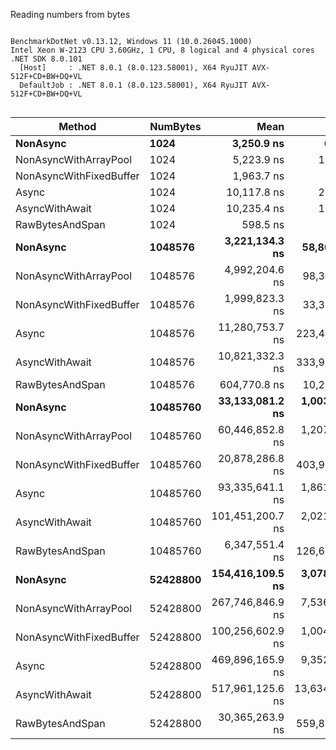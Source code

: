 Reading numbers from bytes

```

BenchmarkDotNet v0.13.12, Windows 11 (10.0.26045.1000)
Intel Xeon W-2123 CPU 3.60GHz, 1 CPU, 8 logical and 4 physical cores
.NET SDK 8.0.101
  [Host]     : .NET 8.0.1 (8.0.123.58001), X64 RyuJIT AVX-512F+CD+BW+DQ+VL
  DefaultJob : .NET 8.0.1 (8.0.123.58001), X64 RyuJIT AVX-512F+CD+BW+DQ+VL


```
| Method                  | NumBytes | Mean             | Error            | StdDev           | Median           | Gen0        | Allocated    |
|------------------------ |--------- |-----------------:|-----------------:|-----------------:|-----------------:|------------:|-------------:|
| **NonAsync**                | **1024**     |       **3,250.9 ns** |         **64.01 ns** |        **144.48 ns** |       **3,243.6 ns** |      **1.9035** |       **8224 B** |
| NonAsyncWithArrayPool   | 1024     |       5,223.9 ns |        109.97 ns |        315.52 ns |       5,191.5 ns |           - |            - |
| NonAsyncWithFixedBuffer | 1024     |       1,963.7 ns |         32.48 ns |         28.80 ns |       1,969.0 ns |           - |            - |
| Async                   | 1024     |      10,117.8 ns |        205.39 ns |        569.13 ns |       9,983.2 ns |      6.1951 |      26776 B |
| AsyncWithAwait          | 1024     |      10,235.4 ns |        196.67 ns |        248.72 ns |      10,243.7 ns |      6.2103 |      26808 B |
| RawBytesAndSpan         | 1024     |         598.5 ns |          9.58 ns |          8.96 ns |         599.6 ns |           - |            - |
| **NonAsync**                | **1048576**  |   **3,221,134.3 ns** |     **58,806.44 ns** |     **84,338.44 ns** |   **3,203,907.6 ns** |   **1941.4063** |    **8388664 B** |
| NonAsyncWithArrayPool   | 1048576  |   4,992,204.6 ns |     98,349.20 ns |    113,259.08 ns |   4,979,602.7 ns |           - |         51 B |
| NonAsyncWithFixedBuffer | 1048576  |   1,999,823.3 ns |     33,357.66 ns |     31,202.77 ns |   1,986,736.3 ns |           - |          2 B |
| Async                   | 1048576  |  11,280,753.7 ns |    223,441.33 ns |    531,031.96 ns |  11,369,045.3 ns |   6312.5000 |   27263224 B |
| AsyncWithAwait          | 1048576  |  10,821,332.3 ns |    333,981.46 ns |    919,881.95 ns |  10,666,325.0 ns |   6312.5000 |   27263166 B |
| RawBytesAndSpan         | 1048576  |     604,770.8 ns |     10,236.35 ns |      8,547.82 ns |     606,142.0 ns |           - |            - |
| **NonAsync**                | **10485760** |  **33,133,081.2 ns** |  **1,003,084.83 ns** |  **2,878,038.42 ns** |  **32,217,153.1 ns** |  **19437.5000** |   **83886124 B** |
| NonAsyncWithArrayPool   | 10485760 |  60,446,852.8 ns |  1,207,448.44 ns |  3,138,319.03 ns |  59,449,914.3 ns |           - |        105 B |
| NonAsyncWithFixedBuffer | 10485760 |  20,878,286.8 ns |    403,939.92 ns |    525,235.99 ns |  20,885,445.3 ns |           - |         12 B |
| Async                   | 10485760 |  93,335,641.1 ns |  1,861,619.45 ns |  5,001,119.76 ns |  92,943,908.3 ns |  63166.6667 |  272629979 B |
| AsyncWithAwait          | 10485760 | 101,451,200.7 ns |  2,021,675.48 ns |  5,500,117.26 ns | 100,041,610.0 ns |  63200.0000 |  272630024 B |
| RawBytesAndSpan         | 10485760 |   6,347,551.4 ns |    126,633.09 ns |    303,404.80 ns |   6,252,613.3 ns |           - |          3 B |
| **NonAsync**                | **52428800** | **154,416,109.5 ns** |  **3,078,944.31 ns** |  **8,480,306.81 ns** | **152,126,566.7 ns** |  **97000.0000** |  **419430565 B** |
| NonAsyncWithArrayPool   | 52428800 | 267,746,846.9 ns |  7,536,860.52 ns | 19,855,105.23 ns | 265,921,600.0 ns |           - |        736 B |
| NonAsyncWithFixedBuffer | 52428800 | 100,256,602.9 ns |  1,004,781.69 ns |    890,712.80 ns | 100,188,100.0 ns |           - |         80 B |
| Async                   | 52428800 | 469,896,165.9 ns |  9,352,481.70 ns | 25,284,978.10 ns | 463,531,400.0 ns | 316000.0000 | 1363149352 B |
| AsyncWithAwait          | 52428800 | 517,961,125.6 ns | 13,634,687.10 ns | 38,008,057.84 ns | 507,618,650.0 ns | 316000.0000 | 1363149384 B |
| RawBytesAndSpan         | 52428800 |  30,365,263.9 ns |    559,864.11 ns |    549,861.41 ns |  30,378,085.9 ns |           - |         12 B |
